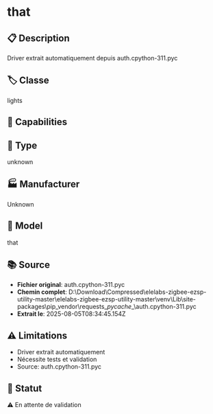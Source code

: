 # that

## 📋 Description
Driver extrait automatiquement depuis auth.cpython-311.pyc

## 🏷️ Classe
lights

## 🔧 Capabilities


## 📡 Type
unknown

## 🏭 Manufacturer
Unknown

## 📱 Model
that

## 📚 Source
- **Fichier original**: auth.cpython-311.pyc
- **Chemin complet**: D:\Download\Compressed\elelabs-zigbee-ezsp-utility-master\elelabs-zigbee-ezsp-utility-master\venv\Lib\site-packages\pip\_vendor\requests\__pycache__\auth.cpython-311.pyc
- **Extrait le**: 2025-08-05T08:34:45.154Z

## ⚠️ Limitations
- Driver extrait automatiquement
- Nécessite tests et validation
- Source: auth.cpython-311.pyc

## 🚀 Statut
⚠️ En attente de validation
